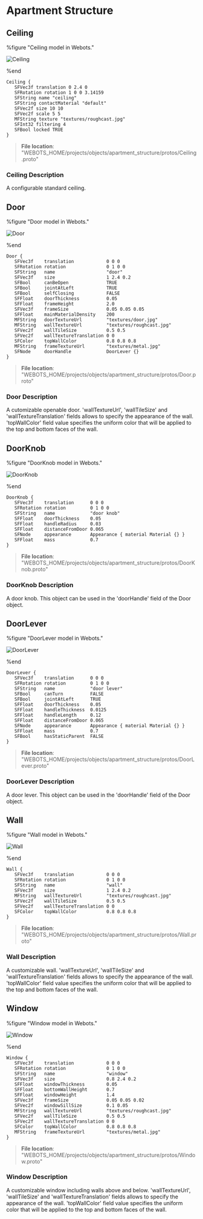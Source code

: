 # Apartment Structure

## Ceiling

%figure "Ceiling model in Webots."

![Ceiling](images/objects/apartment_structure/Ceiling/model.png)

%end

```
Ceiling {
   SFVec3f translation 0 2.4 0
   SFRotation rotation 1 0 0 3.14159
   SFString name "ceiling"
   SFString contactMaterial "default"
   SFVec2f size 10 10
   SFVec2f scale 5 5
   MFString texture "textures/roughcast.jpg"
   SFInt32 filtering 4
   SFBool locked TRUE
}
```

> **File location**: "WEBOTS\_HOME/projects/objects/apartment_structure/protos/Ceiling.proto"

### Ceiling Description

A configurable standard ceiling.

## Door

%figure "Door model in Webots."

![Door](images/objects/apartment_structure/Door/model.png)

%end

```
Door {
   SFVec3f    translation            0 0 0
   SFRotation rotation               0 1 0 0
   SFString   name                   "door"
   SFVec3f    size                   1 2.4 0.2
   SFBool     canBeOpen              TRUE
   SFBool     jointAtLeft            TRUE
   SFBool     selfClosing            FALSE
   SFFloat    doorThickness          0.05
   SFFloat    frameHeight            2.0
   SFVec3f    frameSize              0.05 0.05 0.05
   SFFloat    mainMaterialDensity    200
   MFString   doorTextureUrl         "textures/door.jpg"
   MFString   wallTextureUrl         "textures/roughcast.jpg"
   SFVec2f    wallTileSize           0.5 0.5
   SFVec2f    wallTextureTranslation 0 0
   SFColor    topWallColor           0.8 0.8 0.8
   MFString   frameTextureUrl        "textures/metal.jpg"
   SFNode     doorHandle             DoorLever {}
}
```

> **File location**: "WEBOTS\_HOME/projects/objects/apartment_structure/protos/Door.proto"

### Door Description

A cutomizable openable door.
'wallTextureUrl', 'wallTileSize' and 'wallTextureTranslation' fields allows to specify the appearance of the wall.
'topWallColor' field value specifies the uniform color that will be applied to the top and bottom faces of the wall.

## DoorKnob

%figure "DoorKnob model in Webots."

![DoorKnob](images/objects/apartment_structure/DoorKnob/model.png)

%end

```
DoorKnob {
   SFVec3f    translation      0 0 0
   SFRotation rotation         0 1 0 0
   SFString   name             "door knob"
   SFFloat    doorThickness    0.05
   SFFloat    handleRadius     0.03
   SFFloat    distanceFromDoor 0.065
   SFNode     appearance       Appearance { material Material {} }
   SFFloat    mass             0.7
}
```

> **File location**: "WEBOTS\_HOME/projects/objects/apartment_structure/protos/DoorKnob.proto"

### DoorKnob Description

A door knob.
This object can be used in the 'doorHandle' field of the Door object.

## DoorLever

%figure "DoorLever model in Webots."

![DoorLever](images/objects/apartment_structure/DoorLever/model.png)

%end

```
DoorLever {
   SFVec3f    translation      0 0 0
   SFRotation rotation         0 1 0 0
   SFString   name             "door lever"
   SFBool     canTurn          FALSE
   SFBool     jointAtLeft      TRUE
   SFFloat    doorThickness    0.05
   SFFloat    handleThickness  0.0125
   SFFloat    handleLength     0.12
   SFFloat    distanceFromDoor 0.065
   SFNode     appearance       Appearance { material Material {} }
   SFFloat    mass             0.7
   SFBool     hasStaticParent  FALSE
}
```

> **File location**: "WEBOTS\_HOME/projects/objects/apartment_structure/protos/DoorLever.proto"

### DoorLever Description

A door lever.
This object can be used in the 'doorHandle' field of the Door object.

## Wall

%figure "Wall model in Webots."

![Wall](images/objects/apartment_structure/Wall/model.png)

%end

```
Wall {
   SFVec3f    translation            0 0 0
   SFRotation rotation               0 1 0 0
   SFString   name                   "wall"
   SFVec3f    size                   1 2.4 0.2
   MFString   wallTextureUrl         "textures/roughcast.jpg"
   SFVec2f    wallTileSize           0.5 0.5
   SFVec2f    wallTextureTranslation 0 0
   SFColor    topWallColor           0.8 0.8 0.8
}
```

> **File location**: "WEBOTS\_HOME/projects/objects/apartment_structure/protos/Wall.proto"

### Wall Description

A customizable wall.
'wallTextureUrl', 'wallTileSize' and 'wallTextureTranslation' fields allows to specify the appearance of the wall.
'topWallColor' field value specifies the uniform color that will be applied to the top and bottom faces of the wall.

## Window

%figure "Window model in Webots."

![Window](images/objects/apartment_structure/Window/model.png)

%end

```
Window {
   SFVec3f    translation            0 0 0
   SFRotation rotation               0 1 0 0
   SFString   name                   "window"
   SFVec3f    size                   0.8 2.4 0.2
   SFFloat    windowThickness        0.05
   SFFloat    bottomWallHeight       0.7
   SFFloat    windowHeight           1.4
   SFVec3f    frameSize              0.05 0.05 0.02
   SFVec2f    windowSillSize         0.1 0.05
   MFString   wallTextureUrl         "textures/roughcast.jpg"
   SFVec2f    wallTileSize           0.5 0.5
   SFVec2f    wallTextureTranslation 0 0
   SFColor    topWallColor           0.8 0.8 0.8
   MFString   frameTextureUrl        "textures/metal.jpg"
}
```

> **File location**: "WEBOTS\_HOME/projects/objects/apartment_structure/protos/Window.proto"

### Window Description

A customizable window including walls above and below.
'wallTextureUrl', 'wallTileSize' and 'wallTextureTranslation' fields allows to specify the appearance of the wall.
'topWallColor' field value specifies the uniform color that will be applied to the top and bottom faces of the wall.

